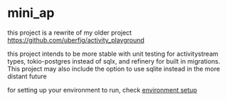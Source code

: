 # mini_ap
 
this project is a rewrite of my older project https://github.com/uberfig/activity_playground

this project intends to be more stable with unit testing for activitystream types, tokio-postgres instead of sqlx, and refinery for built in migrations. This project may also include the option to use sqlite instead in the more distant future

for setting up your environment to run, check [environment setup](environment_setup.md)
